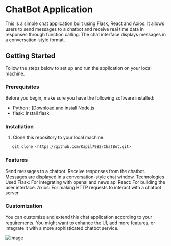 # ChatBot Application

This is a simple chat application built using Flask, React and Axios. It allows users to send messages to a chatbot and receive real time data in responses through function calling. The chat interface displays messages in a conversation-style format.

## Getting Started

Follow the steps below to set up and run the application on your local machine.

### Prerequisites

Before you begin, make sure you have the following software installed:

- Python : [[Download and install Node.js](https://nodejs.org/](https://www.python.org/downloads/))
- flask: Install flask

### Installation

1. Clone this repository to your local machine:

```bash
   git clone <https://github.com/Kapil7982/ChatBot.git>
```

### Features
Send messages to a chatbot.
Receive responses from the chatbot.
Messages are displayed in a conversation-style chat window.
Technologies Used
Flask: For integrating with openai and news api
React: For building the user interface.
Axios: For making HTTP requests to interact with a chatbot server
### Customization
You can customize and extend this chat application according to your requirements. You might want to enhance the UI, add more features, or integrate it with a more sophisticated chatbot service.

![image](https://github.com/Kapil7982/ChatBot/assets/103938868/cc188223-ef49-4861-a656-f2806c43fd34)



